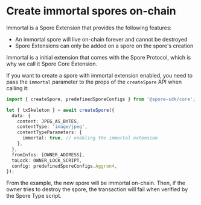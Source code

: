 # Create immortal spores on-chain

Immortal is a Spore Extension that provides the following features:
- An immortal spore will live on-chain forever and cannot be destroyed 
- Spore Extensions can only be added on a spore on the spore's creation

Immortal is a initial extension that comes with the Spore Protocol, which is why we call it Spore Core Extension. 

If you want to create a spore with immortal extension enabled, you need to pass the `immortal` parameter to the props of the `createSpore` API when calling it:

```typescript
import { createSpore, predefinedSporeConfigs } from '@spore-sdk/core';

let { txSkeleton } = await createSpore({
  data: {
    content: JPEG_AS_BYTES,
    contentType: 'image/jpeg',
    contentTypeParameters: {
      immortal: true, // enabling the immortal extension
    },
  },
  fromInfos: [OWNER_ADDRESS],
  toLock: OWNER_LOCK_SCRIPT,
  config: predefinedSporeConfigs.Aggron4,
});
```

From the example, the new spore will be immortal on-chain. Then, if the owner tries to destroy the spore, the transaction will fail when verified by the Spore Type script.